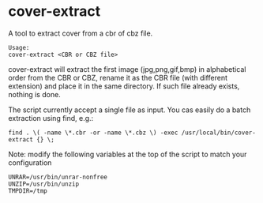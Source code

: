 cover-extract
=============

A tool to extract cover from a cbr of cbz file.

    Usage:
	cover-extract <CBR or CBZ file>

cover-extract will extract the first image (jpg,png,gif,bmp) in alphabetical
order from the CBR or CBZ, rename it as the CBR file (with different extension)
and place it in the same directory. If such file already exists, nothing is done.

The script currently accept a single file as input. You cas easily do a batch extraction
using find, e.g.:

    find . \( -name \*.cbr -or -name \*.cbz \) -exec /usr/local/bin/cover-extract {} \;

Note: modify the following variables at the top of the script to match your configuration

    UNRAR=/usr/bin/unrar-nonfree
    UNZIP=/usr/bin/unzip
    TMPDIR=/tmp

